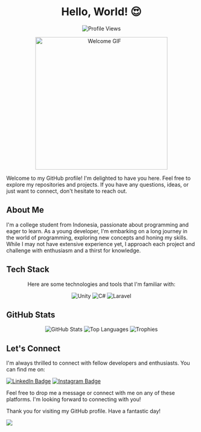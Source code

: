 <div align="center">
  <h1>Hello, World! 😍</h1>
</div>

<p align="center">
  <img src="https://komarev.com/ghpvc/?username=raxelf" alt="Profile Views">
</p>

<p align="center">
  <img src="https://i.postimg.cc/hjKbtnW1/guitar-guitar-solo.gif" height="350px" alt="Welcome GIF"/>
</p>

Welcome to my GitHub profile! I'm delighted to have you here. Feel free to explore my repositories and projects. If you have any questions, ideas, or just want to connect, don't hesitate to reach out.

## About Me

I'm a college student from Indonesia, passionate about programming and eager to learn. As a young developer, I'm embarking on a long journey in the world of programming, exploring new concepts and honing my skills. While I may not have extensive experience yet, I approach each project and challenge with enthusiasm and a thirst for knowledge.

## Tech Stack

<div align="center">
  <p>Here are some technologies and tools that I'm familiar with:</p>
</div>

<div align="center">
  
![Unity](https://img.shields.io/badge/Unity-✨-brightgreen)
![C#](https://img.shields.io/badge/C%23-✨-blue)
![Laravel](https://img.shields.io/badge/Laravel-✨-blueviolet)
</div>

## GitHub Stats

<div align="center">
  <img src="https://github-readme-stats.vercel.app/api?username=raxelf&show_icons=true&theme=dark" alt="GitHub Stats">
  <img src="https://github-readme-stats.vercel.app/api/top-langs/?username=raxelf&layout=compact&theme=dark" alt="Top Languages">
  <img src="https://github-profile-trophy.vercel.app/?username=raxelf&theme=dark" alt="Trophies">
</div>

## Let's Connect

I'm always thrilled to connect with fellow developers and enthusiasts. You can find me on:

[![LinkedIn Badge](https://img.shields.io/badge/LinkedIn-Connect-blue?style=flat-square&logo=linkedin)](https://www.linkedin.com/in/xyraacode)
[![Instagram Badge](https://img.shields.io/badge/Instagram-Follow-purple?style=flat-square&logo=instagram)](https://www.instagram.com/xyraacode)

Feel free to drop me a message or connect with me on any of these platforms. I'm looking forward to connecting with you!

Thank you for visiting my GitHub profile. Have a fantastic day!

<img src="https://i.postimg.cc/9XKJHrFG/m200-anime.gif" />
